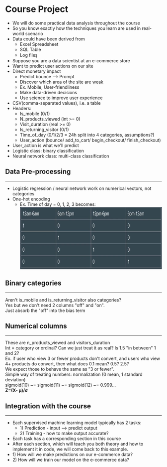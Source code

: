 <h1>Course Project</h1>
<ul>
<li>We will do some practical data analysis throughout the course</li>
<li>So you know exactly how the techniques you learn are used in real-world scenario</li>
<li>Data could have been derived from <ul>
<li>Excel Spreadsheet</li>
<li>SQL Table</li>
<li>Log files̥</li>
</ul></li>
<li>Suppose you are a data scientist at an e-commerce store</li>
<li>Want to predict user actions on our site</li>
<li>Direct monetary impact
<ul>
<li>Predict bounce --> Prompt</li>
<li>Discover which area of the site are weak</li>
<li>Ex. Mobile, User-friendliness</li>
<li>Make data-driven decisions</li>
<li>Use science to improve user experience</li>
</ul>
</li>
<li>CSV(comma-separated values), i.e. a table</li>
<li>Headers:
<ul>
<li>Is_mobile (0/1)</li>
<li>N_products_viewed (int >= 0)</li>
<li>Visit_duration (real >= 0)</li>
<li>Is_returning_visitor (0/1)</li>
<li>Time_of_day (0/1/2/3 = 24h split into 4 categories, assumptions?)</li>
<li>User_action (bounce/ add_to_cart/ begin_checkout/ finish_checkout)</li>
</ul>
</li>
<li>User_action is what we'll predict</li>
<li>Logistic class: binary classification</li>
<li>Neural network class: multi-class classification</li>
</ul>

<h2>Data Pre-processing</h2>
<hr/>
<ul> 
<li>Logistic regression / neural network work on numerical vectors, not categories</li>
<li>One-hot encoding
<ul><li>Ex. Time of day = 0, 1, 2, 3 becomes:
<img src="..\img\timeDay.png" width="600px" height="200px"/>
</li>
</ul>
</ul>
<h2>Binary categories</h2>
<hr>

<p>Aren't is_mobile and is_returning_visitor also categories?
<br>Yes but we don't need 2 columns "off" and "on". <br> Just absorb the "off" into the bias term</p>
<h2>Numerical columns</h2>
<hr/>
<p>These are n_products_viewed and visitors_duration<br/> Int = category or ordinal? Can we just treat it as real? Is 1.5 "in between" 1 and 2?
<br/> Ex. if user who view 3 or fewer products don't convert, and users who view 4+ products do convert, then what does 0.1 mean? 0.5? 2.5?
<br/>We expect those to behave the same as "3 or fewer".<br/>Simple way of treating numbers: normalization (0 mean, 1 standard deviation)<br/>sigmoid(10) ~= sigmoid(11) ~= sigmoid(12) ~= 0.999...
<br/><b>Ζ=(X- μ)/σ</b>
</p>
<h2>Integration with the course</h2>
<hr/>
<ul>
<li>Each supervised machine learning model typically has 2 tasks:<ul>
<li>1) Prediction - input --> predict output</li>
<li>2) Training - how to make output accurate?</li>
</ul></li>
<li>Each task has a corresponding section in this course</li>
<li>After each section, which will teach you both theory and how to implement it in code, we will come back to this example.</li>
<li>1) How will we make predictions on our e-commerce data?</li>
<li>2) How will we train our model on the e-commerce data?</li>
</ul>